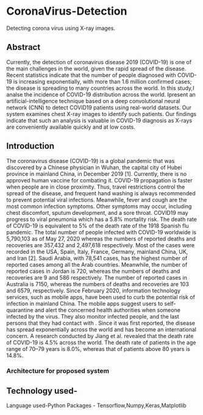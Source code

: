# CoronaVirus-Detection
Detecting corona virus using X-ray images.
## Abstract
Currently, the detection of coronavirus disease 2019
(COVID-19) is one of the main challenges in the world, given the
rapid spread of the disease. Recent statistics indicate that the
number of people diagnosed with COVID-19 is increasing
exponentially, with more than 1.6 million confirmed cases; the
disease is spreading to many countries across the world. In this
study,I analse the incidence of COVID-19 distribution across
the world. Ipresent an artificial-intelligence technique based
on a deep convolutional neural network (CNN) to detect COVID19 patients using real-world datasets. Our system examines chest
X-ray images to identify such patients. Our findings indicate that
such an analysis is valuable in COVID-19 diagnosis as X-rays are
conveniently available quickly and at low costs. 
## Introduction
The coronavirus disease (COVID-19) is a global pandemic
that was discovered by a Chinese physician in Wuhan, the
capital city of Hubei province in mainland China, in
December 2019 [1]. Currently, there is no approved human
vaccine for combating it. COVID-19 propagation is faster
when people are in close proximity. Thus, travel restrictions
control the spread of the disease, and frequent hand washing
is always recommended to prevent potential viral infections.
Meanwhile, fever and cough are the most common infection
symptoms. Other symptoms may occur, including chest
discomfort, sputum development, and a sore throat. COVID19 may progress to viral pneumonia which has a 5.8%
mortality risk. The death rate of COVID-19 is equivalent to 5%
of the death rate of the 1918 Spanish flu pandemic.
The total number of people infected with COVID-19
worldwide is 5,790,103 as of May 27, 2020 whereas the
numbers of reported deaths and recoveries are 357,432 and
2,497,618 respectively. Most of the cases were recorded in the
USA, Spain, Italy, France, Germany, mainland China, UK,
and Iran [2]. Saudi Arabia, with 78,541 cases, has the highest
number of reported cases among all the Arab countries.
Meanwhile, the number of reported cases in Jordan is 720,
whereas the numbers of deaths and recoveries are 9 and 586
respectively. The number of reported cases in Australia is
7150, whereas the numbers of deaths and recoveries are 103
and 6579, respectively. Since February 2020, information
technology services, such as mobile apps, have been used to
curb the potential risk of infection in mainland China. The
mobile apps suggest users to self-quarantine and alert the
concerned health authorities when someone infected by the
virus. They also monitor infected people, and the last persons
that they had contact with .
Since it was first reported, the disease has spread
exponentially across the world and has become an
international concern. A research conducted by Jiang et al. 
revealed that the death rate of COVID-19 is 4.5% across the
world. The death rate of patients in the age range of 70–79
years is 8.0%, whereas that of patients above 80 years is 
14.8%.
### Architecture for proposed system

## Technology used-
Language used-Python
Packages - Tensorflow,Numpy,Keras,Matplotlib
##

